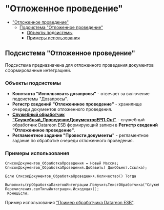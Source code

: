 # "Отложенное проведение"

- ["Отложенное проведение"](#отложенное-проведение)
  - [Подсистема "Отложенное проведение"](#подсистема-отложенное-проведение)
    - [Объекты подсистемы](#объекты-подсистемы)
    - [Примеры использования](#примеры-использования)

## Подсистема "Отложенное проведение"

Подсистема предназначена для отложенного проведения документов сформированные интеграцией.

### Объекты подсистемы

- **Константа "Использовать дозапросы"** - отвечает за включение подсистемы "Дозапросы".
- **Регистр сведений "Отложеннное проведение"** - хранилище очереди документов отложенного проведения.
- [**Служебный обработчик "Служебный_ПроведениеДокументовЕРП.Out"**](Служебный_ПроведениеДокументовЕРП.Out.bsl) - служебный обработчик Datareon ESB формирующий записи в **Регистр сведений "Отложеннное проведение"**.
- **Регламентное задание "Провести документы"** - регламентное задание по обработке очереди отложенного проведения.

### Примеры использования

```bsl
СписокДокументов_ОбработкаПроведения = Новый Массив;
СписокДокументов_ОбработкаПроведения.Добавить( ДокОбъект.Ссылка);

Если СписокДокументов_ОбработкаПроведения.Количество() Тогда
  Выполнить(грОбработкаПакетовИнтеграции.ПолучитьТекстОбработчика("Служебный_ПроведениеДокументовЕРП", Перечисления.сшпТипыИнтеграции.Исходящая));  
 КонецЕсли;
```

Пример использования ["Пример обработчика Datareon ESB"](integration/adrequest/ПримерВходящегоОбработчика.bsl).
